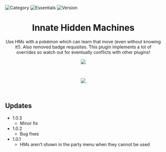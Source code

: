 ![Category](https://badgen.net/badge/Category/Gameplay/green)
![Essentials](https://badgen.net/badge/Essentials/20.1/orange)
![Version](https://badgen.net/badge/Version/1.0.3/cyan)

<h1 align="center">Innate Hidden Machines</h1>

<p align="center">
Use HMs with a pokémon which can learn that move (even without knowing it!). Also removed badge requisites. This plugin implements a lot of overrides so watch out for eventually conflicts with other plugins!
</p>

<p align="center">
  <img src="https://user-images.githubusercontent.com/63038410/178109131-6c057c0e-aab7-45c4-a0d3-faa979af23a4.png" />
</p>

<br>
<a href="https://micktk.github.io/Pokemon-Essentials-Plugins/index.html#/home?url=https://github.com/MickTK/Pokemon-Essentials-Plugins/tree/main/Innate%20Hidden%20Machines&fileName=Innate%20Hidden%20Machines&rootDirectory=true"><p align="center">
<img src="https://custom-icon-badges.herokuapp.com/badge/-Download-red?style=for-the-badge&logo=download&logoColor=white">
</p></a>
<br>

## Updates
- 1.0.3
  - Minor fix
- 1.0.2
  - Bug fixes
- 1.0.1
  - HMs aren't shown in the party menu when they cannot be used
